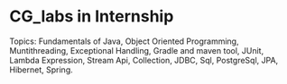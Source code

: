 # CG_labs in Internship
Topics:
Fundamentals of Java,
Object Oriented Programming,
Muntithreading,
Exceptional Handling,
Gradle and maven tool,
JUnit,
Lambda Expression,
Stream Api,
Collection,
JDBC,
Sql,
PostgreSql,
JPA,
Hibernet,
Spring.
